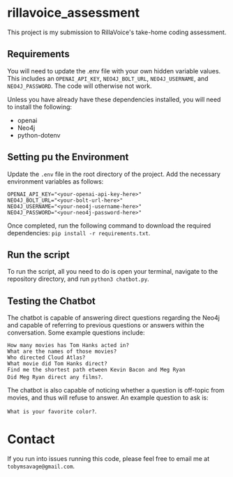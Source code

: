# rillavoice_assessment
This project is my submission to RillaVoice's take-home coding assessment.

## Requirements
You will need to update the .env file with your own hidden variable values. This includes an `OPENAI_API_KEY`, `NEO4J_BOLT_URL`, `NEO4J_USERNAME`, and `NEO4J_PASSWORD`. The code will otherwise not work. 

Unless you have already have these dependencies installed, you will need to install the following:

- openai
- Neo4j
- python-dotenv

## Setting pu the Environment
Update the `.env` file in the root directory of the project. Add the necessary environment variables as follows:
```
OPENAI_API_KEY="<your-openai-api-key-here>"
NEO4J_BOLT_URL="<your-bolt-url-here>"
NEO4J_USERNAME="<your-neo4j-username-here>"
NEO4J_PASSWORD="<your-neo4j-password-here>"
```

Once completed, run the following command to download the required dependencies:
`pip install -r requirements.txt`.

## Run the script
To run the script, all you need to do is open your terminal, navigate to the repository directory, and run `python3 chatbot.py`.

## Testing the Chatbot
The chatbot is capable of answering direct questions regarding the Neo4j and capable of referring to previous questions or answers within the conversation. Some example questions include:

`How many movies has Tom Hanks acted in?`<br>
`What are the names of those movies?`<br>
`Who directed Cloud Atlas?`<br>
`What movie did Tom Hanks direct?`<br>
`Find me the shortest path etween Kevin Bacon and Meg Ryan`<br>
`Did Meg Ryan direct any films?`.<br>

The chatbot is also capable of noticing whether a question is off-topic from movies, and thus will refuse to answer. An example question to ask is:

`What is your favorite color?`.

# Contact
If you run into issues running this code, please feel free to email me at `tobymsavage@gmail.com`.
